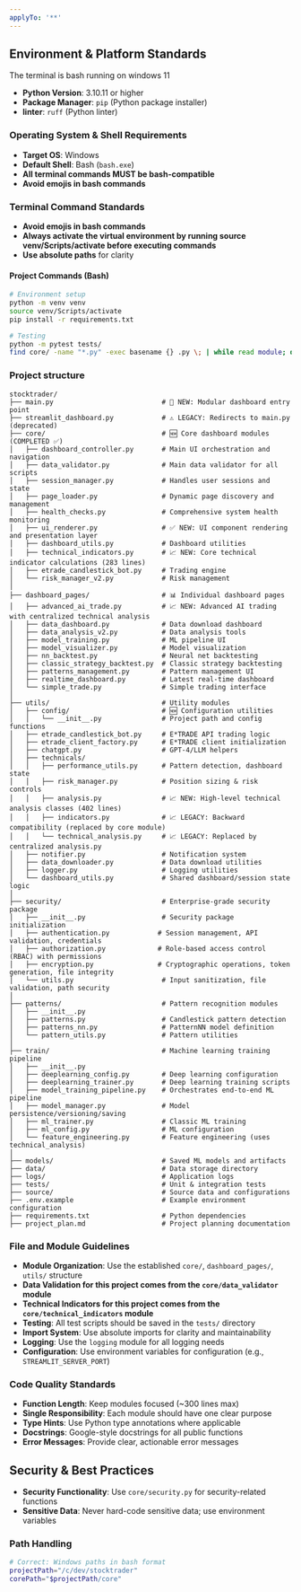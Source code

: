 ```yaml
---
applyTo: '**'
---
```

## Environment & Platform Standards
The terminal is bash running on windows 11
- **Python Version**: 3.10.11 or higher
- **Package Manager**: `pip` (Python package installer)
- **linter**: `ruff` (Python linter)


### Operating System & Shell Requirements
- **Target OS**: Windows
- **Default Shell**: Bash (`bash.exe`)
- **All terminal commands MUST be bash-compatible**
- **Avoid emojis in bash commands**

### Terminal Command Standards
- **Avoid emojis in bash commands**
- **Always activate the virtual environment by running source venv/Scripts/activate before executing commands**
- **Use absolute paths** for clarity

#### Project Commands (Bash)
```bash
# Environment setup
python -m venv venv
source venv/Scripts/activate
pip install -r requirements.txt

# Testing
python -m pytest tests/
find core/ -name "*.py" -exec basename {} .py \; | while read module; do python -c "import core.$module; print('$module.py imported successfully')"; done
```

### Project structure
```plaintext
stocktrader/
├── main.py                           # 🚀 NEW: Modular dashboard entry point
├── streamlit_dashboard.py            # ⚠️ LEGACY: Redirects to main.py (deprecated)
├── core/                             # 🆕 Core dashboard modules (COMPLETED ✅)
│   ├── dashboard_controller.py       # Main UI orchestration and navigation
│   ├── data_validator.py             # Main data validator for all scripts
│   ├── session_manager.py            # Handles user sessions and state
│   ├── page_loader.py                # Dynamic page discovery and management
│   ├── health_checks.py              # Comprehensive system health monitoring
│   ├── ui_renderer.py                # ✅ NEW: UI component rendering and presentation layer
│   ├── dashboard_utils.py            # Dashboard utilities
│   ├── technical_indicators.py       # 📈 NEW: Core technical indicator calculations (283 lines)
│   ├── etrade_candlestick_bot.py     # Trading engine
│   └── risk_manager_v2.py            # Risk management
│
├── dashboard_pages/                  # 📊 Individual dashboard pages
│   ├── advanced_ai_trade.py          # 📈 NEW: Advanced AI trading with centralized technical analysis
│   ├── data_dashboard.py             # Data download dashboard
│   ├── data_analysis_v2.py           # Data analysis tools
│   ├── model_training.py             # ML pipeline UI
│   ├── model_visualizer.py           # Model visualization
│   ├── nn_backtest.py                # Neural net backtesting
│   ├── classic_strategy_backtest.py  # Classic strategy backtesting
│   ├── patterns_management.py        # Pattern management UI
│   ├── realtime_dashboard.py         # Latest real-time dashboard
│   └── simple_trade.py               # Simple trading interface
│
├── utils/                            # Utility modules
│   ├── config/                       # 🆕 Configuration utilities
│   │   └── __init__.py               # Project path and config functions
│   ├── etrade_candlestick_bot.py     # E*TRADE API trading logic
│   ├── etrade_client_factory.py      # E*TRADE client initialization
│   ├── chatgpt.py                    # GPT-4/LLM helpers
│   ├── technicals/
│   │   ├── performance_utils.py      # Pattern detection, dashboard state
│   │   ├── risk_manager.py           # Position sizing & risk controls
│   │   ├── analysis.py               # 📈 NEW: High-level technical analysis classes (402 lines)
│   │   ├── indicators.py             # 📈 LEGACY: Backward compatibility (replaced by core module)
│   │   └── technical_analysis.py     # 📈 LEGACY: Replaced by centralized analysis.py
│   ├── notifier.py                   # Notification system
│   ├── data_downloader.py            # Data download utilities
│   ├── logger.py                     # Logging utilities
│   └── dashboard_utils.py            # Shared dashboard/session state logic
│
├── security/                         # Enterprise-grade security package
│   ├── __init__.py                   # Security package initialization
│   ├── authentication.py            # Session management, API validation, credentials
│   ├── authorization.py             # Role-based access control (RBAC) with permissions
│   ├── encryption.py                # Cryptographic operations, token generation, file integrity
│   └── utils.py                      # Input sanitization, file validation, path security
│
├── patterns/                         # Pattern recognition modules
│   ├── __init__.py
│   ├── patterns.py                   # Candlestick pattern detection
│   ├── patterns_nn.py                # PatternNN model definition
│   └── pattern_utils.py              # Pattern utilities
│
├── train/                            # Machine learning training pipeline
│   ├── __init__.py
│   ├── deeplearning_config.py        # Deep learning configuration
│   ├── deeplearning_trainer.py       # Deep learning training scripts
│   ├── model_training_pipeline.py    # Orchestrates end-to-end ML pipeline
│   ├── model_manager.py              # Model persistence/versioning/saving
│   ├── ml_trainer.py                 # Classic ML training
│   ├── ml_config.py                  # ML configuration
│   └── feature_engineering.py        # Feature engineering (uses technical_analysis)
│
├── models/                           # Saved ML models and artifacts
├── data/                             # Data storage directory
├── logs/                             # Application logs
├── tests/                            # Unit & integration tests
├── source/                           # Source data and configurations
├── .env.example                      # Example environment configuration
├── requirements.txt                  # Python dependencies
├── project_plan.md                   # Project planning documentation
```

### File and Module Guidelines
- **Module Organization**: Use the established `core/`, `dashboard_pages/`, `utils/` structure
- **Data Validation for this project comes from the `core/data_validator` module**
- **Technical Indicators for this project comes from the `core/technical_indicators` module**
- **Testing**: All test scripts should be saved in the `tests/` directory
- **Import System**: Use absolute imports for clarity and maintainability
- **Logging**: Use the `logging` module for all logging needs
- **Configuration**: Use environment variables for configuration (e.g., `STREAMLIT_SERVER_PORT`)

### Code Quality Standards
- **Function Length**: Keep modules focused (~300 lines max)
- **Single Responsibility**: Each module should have one clear purpose
- **Type Hints**: Use Python type annotations where applicable
- **Docstrings**: Google-style docstrings for all public functions
- **Error Messages**: Provide clear, actionable error messages

## Security & Best Practices
- **Security Functionality**: Use `core/security.py` for security-related functions
- **Sensitive Data**: Never hard-code sensitive data; use environment variables


### Path Handling
```bash
# Correct: Windows paths in bash format
projectPath="/c/dev/stocktrader"
corePath="$projectPath/core"
```
